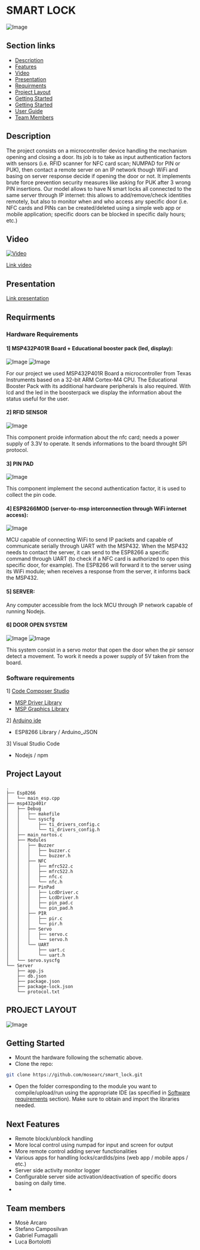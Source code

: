 # SMART LOCK
![Image](/media/scheme.png)

## Section links
 - [Description](#Description)
 - [Features](#Features)
 - [Video](#Video)
 - [Presentation](#Presentation)
 - [Requirments](#Requirments)
 - [Project Layout](#Project-Layout)
 - [Getting Started](#Getting-Started)
 - [Getting Started](#Getting-Started)
 - [User Guide](#User-Guide)
 - [Team Members](#Team-Members)

## Description
The project consists on a microcontroller device handling the mechanism opening and closing a door. Its job is to take as input authentication factors with sensors (i.e. RFID scanner for NFC card scan; NUMPAD for PIN or PUK), then contact a remote server on an IP network though WiFi and basing on server response decide if opening the door or not. It implements brute force prevention security measures like asking for PUK after 3 wrong PIN insertions. Our model allows to have N smart locks all connected to the same server through IP internet: this allows to add/remove/check identities remotely, but also to monitor when and who access any specific door (i.e. NFC cards and PINs can be created/deleted using a simple web app or mobile application; specific doors can be blocked in specific daily hours; etc.)
## Video
[![Video](https://img.youtube.com/vi/HvxnWQClJyk/0.jpg)](https://www.youtube.com/watch?v=HvxnWQClJyk)

[Link video](https://youtu.be/HvxnWQClJyk)

## Presentation
[Link presentation]()

## Requirments

### Hardware Requirements

#### 1] MSP432P401R Board + Educational booster pack (led, display):
![Image](/media/boosterpack.png)
![Image](/media/msp.jpg)

For our project we used MSP432P401R Board a microcontroller from Texas Instruments based on a 32-bit ARM Cortex-M4 CPU. The Educational Booster Pack with its additional hardware peripherals is also required.
With lcd and the led in the boosterpack we display the information about the status useful for the user.

####  2] RFID SENSOR
![Image](/media/rfid.png)

This component proide information about the nfc card; needs a power supply of 3.3V to operate. It sends informations to the board throught SPI protocol.

#### 3] PIN PAD
![Image](/media/pinpad.jpg)

This component implement the second authentication factor, it is used to collect the pin code.

#### 4] ESP8266MOD (server-to-msp interconnection through WiFi internet access):
![Image](/media/esp.png)

MCU capable of connecting WiFi to send IP packets and capable of communicate serially through UART with the MSP432. When the MSP432 needs to contact the server, it can send to the ESP8266 a specific command through UART (to check if a NFC card is authorized to open this specific door, for example). The ESP8266 will forward it to the server using its WiFi module; when receives a response from the server, it informs back the MSP432.

#### 5] SERVER:

Any computer accessible from the lock MCU through IP network capable of running Nodejs.

#### 6] DOOR OPEN SYSTEM
![Image](/media/pir.jpg)
![Image](/media/servo.jpg)

This system consist in a servo motor that open the door when the pir sensor detect a movement. To work it needs a power supply of 5V taken from the board.


### Software requirements
1] [Code Composer Studio](https://www.ti.com/tool/CCSTUDIO)
- [MSP Driver Library](https://www.ti.com/tool/MSPDRIVERLIB)
- [MSP Graphics Library](https://www.ti.com/tool/MSP-GRLIB)

2] [Arduino ide](https://www.arduino.cc/en/software)
- ESP8266 Library / Arduino_JSON

3] Visual Studio Code
- Nodejs / npm



  
## Project Layout
``` 
.
├── Esp8266
│   └── main_esp.cpp
├── msp432p401r
│   ├── Debug
│   │   ├── makefile
│   │   └── syscfg
│   │       ├── ti_drivers_config.c
│   │       └── ti_drivers_config.h
│   ├── main_nortos.c
│   ├── Modules
│   │   ├── Buzzer
│   │   │   ├── buzzer.c
│   │   │   └── buzzer.h
│   │   ├── NFC
│   │   │   ├── mfrc522.c
│   │   │   ├── mfrc522.h
│   │   │   ├── nfc.c
│   │   │   └── nfc.h
│   │   ├── PinPad
│   │   │   ├── LcdDriver.c
│   │   │   ├── LcdDriver.h
│   │   │   ├── pin_pad.c
│   │   │   └── pin_pad.h
│   │   ├── PIR
│   │   │   ├── pir.c
│   │   │   └── pir.h
│   │   ├── Servo
│   │   │   ├── servo.c
│   │   │   └── servo.h
│   │   └── UART
│   │       ├── uart.c
│   │       └── uart.h
│   └── servo.syscfg
└── Server
    ├── app.js
    ├── db.json
    ├── package.json
    ├── package-lock.json
    └── protocol.txt
```
## PROJECT LAYOUT
![Image](/media/FSM_smart_lock.jpg)

## Getting Started
- Mount the hardware following the schematic above.
- Clone the repo:
``` bash
git clone https://github.com/mosearc/smart_lock.git
```
- Open the folder corresponding to the module you want to compile/upload/run using the appropriate IDE (as specified in [Software requirements](#Software-requirements) section). Make sure to obtain and import the libraries needed.
## Next Features
- Remote block/unblock handling
- More local control using numpad for input and screen for output
- More remote control adding server functionalities
- Various apps for handling locks/cardIds/pins (web app / mobile apps / etc.)
- Server side activity monitor logger
- Configurable server side activation/deactivation of specific doors basing on daily time.
-  
## Team members
 - Mosè Arcaro
 - Stefano Camposilvan
 - Gabriel Fumagalli
 - Luca Bortolotti
